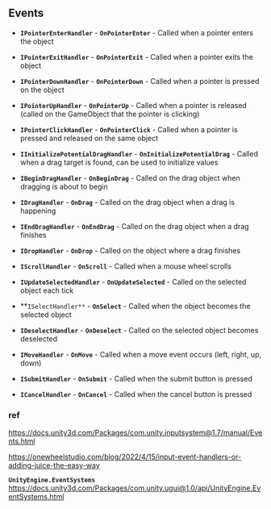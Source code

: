 ## Events


- **`IPointerEnterHandler`** - **`OnPointerEnter`** - Called when a pointer enters the object

- **`IPointerExitHandler`** - **`OnPointerExit`** - Called when a pointer exits the object

- **`IPointerDownHandler`** - **`OnPointerDown`** - Called when a pointer is pressed on the object

- **`IPointerUpHandler`** - **`OnPointerUp`** - Called when a pointer is released (called on the GameObject that the pointer is clicking)

- **`IPointerClickHandler`** - **`OnPointerClick`** - Called when a pointer is pressed and released on the same object

- **`IInitializePotentialDragHandler`** - **`OnInitializePotentialDrag`** - Called when a drag target is found, can be used to initialize values

- **`IBeginDragHandler`** - **`OnBeginDrag`** - Called on the drag object when dragging is about to begin

- **`IDragHandler`** - **`OnDrag`** - Called on the drag object when a drag is happening

- **`IEndDragHandler`** - **`OnEndDrag`** - Called on the drag object when a drag finishes

- **`IDropHandler`** - **`OnDrop`** - Called on the object where a drag finishes

- **`IScrollHandler`** - **`OnScroll`** - Called when a mouse wheel scrolls

- **`IUpdateSelectedHandler`** - **`OnUpdateSelected`** - Called on the selected object each tick

- **`ISelectHandler**` - **`OnSelect`** - Called when the object becomes the selected object

- **`IDeselectHandler`** - **`OnDeselect`** - Called on the selected object becomes deselected

- **`IMoveHandler`** - **`OnMove`** - Called when a move event occurs (left, right, up, down)

- **`ISubmitHandler`** - **`OnSubmit`** - Called when the submit button is pressed

- **`ICancelHandler`** - **`OnCancel`** - Called when the cancel button is pressed


### ref 
https://docs.unity3d.com/Packages/com.unity.inputsystem@1.7/manual/Events.html

https://onewheelstudio.com/blog/2022/4/15/input-event-handlers-or-adding-juice-the-easy-way

**`UnityEngine.EventSystems`** \
https://docs.unity3d.com/Packages/com.unity.ugui@1.0/api/UnityEngine.EventSystems.html
